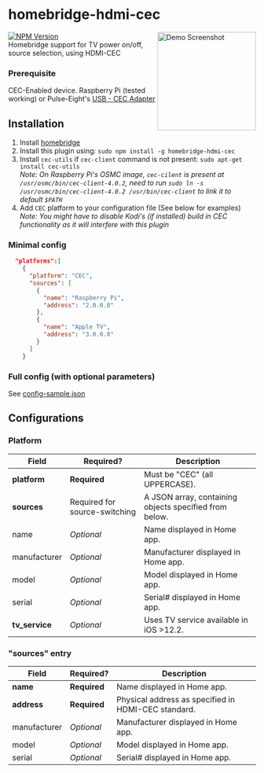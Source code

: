 # homebridge-hdmi-cec
<a href="https://image.ibb.co/jpS9Sc/IMG_6428_1.png"><img src="https://image.ibb.co/hTUHDH/Screenshot.png" align="right" alt="Demo Screenshot" width="200px"></a>

[![NPM Version](https://img.shields.io/npm/v/homebridge-hdmi-cec.svg)](https://www.npmjs.com/package/homebridge-hdmi-cec)  
Homebridge support for TV power on/off, source selection, using HDMI-CEC
### Prerequisite
CEC-Enabled device. Raspberry Pi (tested working) or Pulse-Eight's [USB - CEC Adapter](https://www.pulse-eight.com/p/104/usb-hdmi-cec-adapter)

## Installation
1. Install [homebridge](https://www.npmjs.com/package/homebridge)
2. Install this plugin using: `sudo npm install -g homebridge-hdmi-cec`
3. Install `cec-utils` if `cec-client` command is not present: `sudo apt-get install cec-utils`  
*Note: On Raspberry Pi's OSMC image, `cec-cilent` is present at `/usr/osmc/bin/cec-client-4.0.2`, need to run `sudo ln -s /usr/osmc/bin/cec-client-4.0.2 /usr/bin/cec-client` to link it to default `$PATH`*  
4. Add `CEC` platform to your configuration file (See below for examples)  
*Note: You might have to disable Kodi's (if installed) build in CEC functionality as it will interfere with this plugin*

### Minimal config
```json
  "platforms":[
    {
      "platform": "CEC",
      "sources": [
        {
          "name": "Raspberry Pi",
          "address": "2.0.0.0"
        },
        {
          "name": "Apple TV",
          "address": "3.0.0.0"
        }
      ]
    }
```

### Full config (with optional parameters)
See [config-sample.json](config-sample.json)

## Configurations
### Platform
Field           | Required?    | Description
----------------|--------------|-------------
**platform**    | **Required** | Must be "CEC" (all UPPERCASE).
**sources**     |  Required for source-switching  | A JSON array, containing objects specified from below.
  name          |  *Optional*  | Name displayed in Home app.
  manufacturer  |  *Optional*  | Manufacturer displayed in Home app.
  model         |  *Optional*  | Model displayed in Home app.
  serial        |  *Optional*  | Serial# displayed in Home app.
**tv_service**  |  *Optional*  | Uses TV service available in iOS >12.2.

### "sources" entry
Field           | Required?    | Description
----------------|--------------|-------------
**name**        | **Required** | Name displayed in Home app.
**address**     | **Required** | Physical address as specified in HDMI-CEC standard.
  manufacturer  |  *Optional*  | Manufacturer displayed in Home app.
  model         |  *Optional*  | Model displayed in Home app.
  serial        |  *Optional*  | Serial# displayed in Home app.
